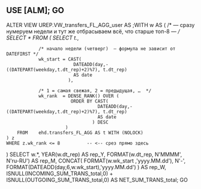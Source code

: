 USE [ALM];
GO
------------------------------------------------------------------
ALTER VIEW UREP.VW_transfers_FL_AGG_user
AS
;WITH w AS
(
    /* — сразу нумеруем недели и тут же отбрасываем всё, что старше топ-8 — */
    SELECT *
    FROM (
        SELECT  t.*,

                /* начало недели (четверг)  — формула не зависит от DATEFIRST */
                wk_start = CAST(
                             DATEADD(day,-((DATEPART(weekday,t.dt_rep)+2)%7), t.dt_rep)
                             AS date
                           ),

                /* 1 = самая свежая, 2 = предыдущая, …  */
                wk_rank  = DENSE_RANK() OVER (
                            ORDER BY CAST(
                                      DATEADD(day,-((DATEPART(weekday,t.dt_rep)+2)%7), t.dt_rep)
                                      AS date
                                    ) DESC
                          )
        FROM    ehd.transfers_FL_AGG AS t WITH (NOLOCK)
    ) z
    WHERE z.wk_rank <= 8          -- <-- срез прямо здесь
)
SELECT  w.*,
        YEAR(w.dt_rep)                                 AS rep_Y,
        FORMAT(w.dt_rep, N'MMMM', N'ru-RU')            AS rep_M,
        CONCAT(
            FORMAT(w.wk_start             ,'yyyy.MM.dd'),
            N'-',
            FORMAT(DATEADD(day,6,w.wk_start),'yyyy.MM.dd')
        )                                              AS rep_W,
        ISNULL(INCOMING_SUM_TRANS_total,0)
      + ISNULL(OUTGOING_SUM_TRANS_total,0)             AS NET_SUM_TRANS_total;
GO
